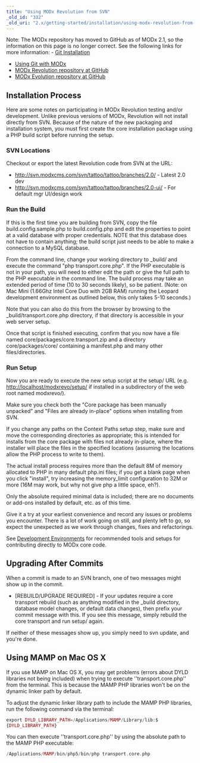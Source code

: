 ```yaml
---
title: "Using MODx Revolution from SVN"
_old_id: "332"
_old_uri: "2.x/getting-started/installation/using-modx-revolution-from-svn"
---
```


Note: The MODx repository has moved to GitHub as of MODx 2.1, so the information on this page is no longer correct. See the following links for more information: - [Git Installation](getting-started/installation/git "Git Installation")
- [Using Git with MODx](http://rtfm.modx.com/display/community/Using+GitHub)
- [MODx Revolution repository at GitHub](https://github.com/modxcms/revolution)
- [MODx Evolution repository at GitHub](https://github.com/modxcms/evolution)

## Installation Process

Here are some notes on participating in MODx Revolution testing and/or development. Unlike previous versions of MODx, Revolution will not install directly from SVN. Because of the nature of the new packaging and installation system, you must first create the core installation package using a PHP build script before running the setup.

### SVN Locations

Checkout or export the latest Revolution code from SVN at the URL:

- <http://svn.modxcms.com/svn/tattoo/tattoo/branches/2.0/> - Latest 2.0 dev
- <http://svn.modxcms.com/svn/tattoo/tattoo/branches/2.0-ui/> - For default mgr UI/design work

### Run the Build

If this is the first time you are building from SVN, copy the file build.config.sample.php to build.config.php and edit the properties to point at a valid database with proper credentials. NOTE that this database does not have to contain anything; the build script just needs to be able to make a connection to a MySQL database.

From the command line, change your working directory to \_build/ and execute the command "php transport.core.php". If the PHP executable is not in your path, you will need to either edit the path or give the full path to the PHP executable in the command line. The build process may take an extended period of time (10 to 30 seconds likely), so be patient. (Note: on Mac Mini (1.66Ghz Intel Core Duo with 2GB RAM) running the Leopard development environment as outlined below, this only takes 5-10 seconds.)

Note that you can also do this from the browser by browsing to the \_build/transport.core.php directory, if that directory is accessible in your web server setup.

Once that script is finished executing, confirm that you now have a file named core/packages/core.transport.zip and a directory core/packages/core/ containing a manifest.php and many other files/directories.

### Run Setup

Now you are ready to execute the new setup script at the setup/ URL (e.g. <http://localhost/modxrevo/setup/> if installed in a subdirectory of the web root named modxrevo/).

Make sure you check both the "Core package has been manually unpacked" and "Files are already in-place" options when installing from SVN.

If you change any paths on the Context Paths setup step, make sure and move the corresponding directories as appropriate; this is intended for installs from the core package with files not already in-place, where the installer will place the files in the specified locations (assuming the locations allow the PHP process to write to them).

The actual install process requires more than the default 8M of memory allocated to PHP in many default php.ini files; if you get a blank page when you click "install", try increasing the memory\_limit configuration to 32M or more (16M may work, but why not give php a little space, eh?).

Only the absolute required minimal data is included; there are no documents or add-ons installed by default, etc. as of this time.

Give it a try at your earliest convenience and record any issues or problems you encounter. There is a lot of work going on still, and plenty left to go, so expect the unexpected as we work through changes, fixes and refactorings.

See [Development Environments](/community/contribute/becoming-a-contributor/development-environments "Development Environments") for recommended tools and setups for contributing directly to MODx core code.

## Upgrading After Commits

When a commit is made to an SVN branch, one of two messages might show up in the commit.

- \[REBUILD/UPGRADE REQUIRED\] - If your updates require a core transport rebuild (such as anything modified in the \_build directory, database model changes, or default data changes), then prefix your commit message with this. If you see this message, simply rebuild the core transport and run setup/ again.

If neither of these messages show up, you simply need to svn update, and you're done.

## Using MAMP on Mac OS X

If you use MAMP on Mac OS X, you may get problems (errors about DYLD libraries not being included) when trying to execute ''transport.core.php'' from the terminal. This is because the MAMP PHP libraries won't be on the dynamic linker path by default.

To adjust the dynamic linker library path to include the MAMP PHP libraries, run the following command via the terminal:

``` php 
export DYLD_LIBRARY_PATH=/Applications/MAMP/Library/lib:$
{DYLD_LIBRARY_PATH}
```

You can then execute ''transport.core.php'' by using the absolute path to the MAMP PHP executable:

``` php 
/Applications/MAMP/bin/php5/bin/php transport.core.php
```